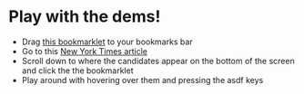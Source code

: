 # Play with the dems!

- Drag [this bookmarklet](https://bookmarkify.it/15270) to your bookmarks bar
- Go to this [New York Times article](https://www.nytimes.com/interactive/2019/06/27/us/politics/democratic-debate-night-2.html)
- Scroll down to where the candidates appear on the bottom of the screen and click the the bookmarklet
- Play around with hovering over them and pressing the asdf keys
